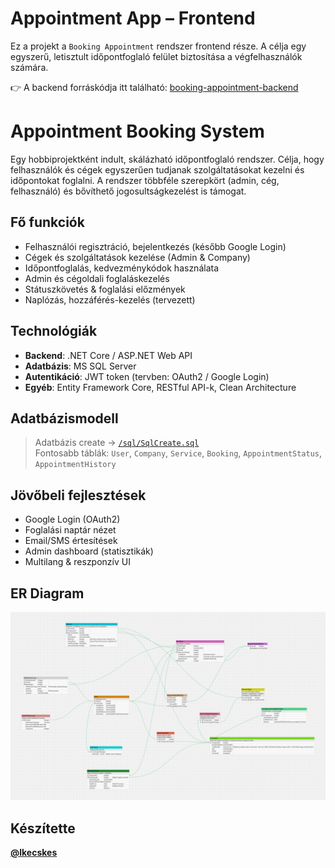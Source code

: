 # Appointment App – Frontend

Ez a projekt a `Booking Appointment` rendszer frontend része. A célja egy egyszerű, letisztult időpontfoglaló felület biztosítása a végfelhasználók számára.

👉 A backend forráskódja itt található: [booking-appointment-backend](https://github.com/lkecskes/BookingAppointmentAPI)

# Appointment Booking System

Egy hobbiprojektként indult, skálázható időpontfoglaló rendszer. Célja, hogy felhasználók és cégek egyszerűen tudjanak szolgáltatásokat kezelni és időpontokat foglalni. A rendszer többféle szerepkört (admin, cég, felhasználó) és bővíthető jogosultságkezelést is támogat.

## Fő funkciók

- Felhasználói regisztráció, bejelentkezés (később Google Login)
- Cégek és szolgáltatások kezelése (Admin & Company)
- Időpontfoglalás, kedvezménykódok használata
- Admin és cégoldali foglaláskezelés
- Státuszkövetés & foglalási előzmények
- Naplózás, hozzáférés-kezelés (tervezett)

## Technológiák

- **Backend**: .NET Core / ASP.NET Web API
- **Adatbázis**: MS SQL Server
- **Autentikáció**: JWT token (tervben: OAuth2 / Google Login)
- **Egyéb**: Entity Framework Core, RESTful API-k, Clean Architecture

## Adatbázismodell

> Adatbázis create -> [`/sql/SqlCreate.sql`](./sql/SqlCreate.sql)  
> Fontosabb táblák: `User`, `Company`, `Service`, `Booking`, `AppointmentStatus`, `AppointmentHistory`

## Jövőbeli fejlesztések

- Google Login (OAuth2)
- Foglalási naptár nézet
- Email/SMS értesítések
- Admin dashboard (statisztikák)
- Multilang & reszponzív UI

## ER Diagram

![ER Diagram](./images/ER_BookingAppointmentSystem.png)

## Készítette

[**@lkecskes**](https://github.com/lkecskes)
